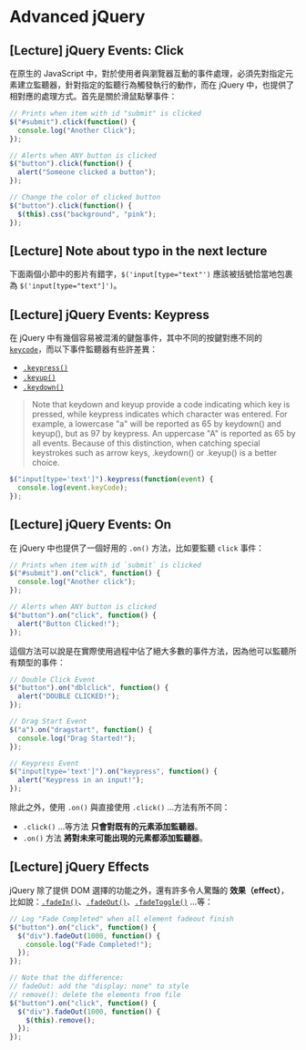 # Advanced jQuery

## [Lecture] jQuery Events: Click

在原生的 JavaScript 中，對於使用者與瀏覽器互動的事件處理，必須先對指定元素建立監聽器，針對指定的監聽行為觸發執行的動作，而在 jQuery 中，也提供了相對應的處理方式。首先是關於滑鼠點擊事件：

```javascript
// Prints when item with id "submit" is clicked
$("#submit").click(function() {
  console.log("Another Click");
});

// Alerts when ANY button is clicked
$("button").click(function() {
  alert("Someone clicked a button");
});

// Change the color of clicked button
$("button").click(function() {
  $(this).css("background", "pink");
});
```

## [Lecture] Note about typo in the next lecture

下面兩個小節中的影片有錯字，`$('input[type="text"')` 應該被括號恰當地包裹為 `$('input[type="text"]')`。

## [Lecture] jQuery Events: Keypress

在 jQuery 中有幾個容易被混淆的鍵盤事件，其中不同的按鍵對應不同的 [`keycode`](http://keycode.info/)，而以下事件監聽器有些許差異：

- [`.keypress()`](https://api.jquery.com/keypress/)
- [`.keyup()`](https://api.jquery.com/keyup/)
- [`.keydown()`](https://api.jquery.com/keydown/)

> Note that keydown and keyup provide a code indicating which key is pressed, while keypress indicates which character was entered. For example, a lowercase "a" will be reported as 65 by keydown() and keyup(), but as 97 by keypress. An uppercase "A" is reported as 65 by all events. Because of this distinction, when catching special keystrokes such as arrow keys, .keydown() or .keyup() is a better choice.

```javascript
$("input[type='text']").keypress(function(event) {
  console.log(event.keyCode);
});
```

## [Lecture] jQuery Events: On

在 jQuery 中也提供了一個好用的 `.on()` 方法，比如要監聽 `click` 事件：

```javascript
// Prints when item with id `submit` is clicked
$("#submit").on("click", function() {
  console.log("Another click");
});

// Alerts when ANY button is clicked
$("button").on("click", function() {
  alert("Button Clicked!");
});
```

這個方法可以說是在實際使用過程中佔了絕大多數的事件方法，因為他可以監聽所有類型的事件：

```javascript
// Double Click Event
$("button").on("dblclick", function() {
  alert("DOUBLE CLICKED!");
});

// Drag Start Event
$("a").on("dragstart", function() {
  console.log("Drag Started!");
});

// Keypress Event
$("input[type='text']").on("keypress", function() {
  alert("Keypress in an input!");
});
```

除此之外，使用 `.on()` 與直接使用 `.click()` …方法有所不同：

- `.click()` …等方法 **只會對既有的元素添加監聽器**。
- `.on()` 方法 **將對未來可能出現的元素都添加監聽器**。

## [Lecture] jQuery Effects

jQuery 除了提供 DOM 選擇的功能之外，還有許多令人驚豔的 **效果（effect）**，比如說：[`.fadeIn()`](https://api.jquery.com/fadeIn/)、[`.fadeOut()`](https://api.jquery.com/fadeOut/)、[`.fadeToggle()`](https://api.jquery.com/fadeToggle/) …等：

```javascript
// Log "Fade Completed" when all element fadeout finish
$("button").on("click", function() {
  $("div").fadeOut(1000, function() {
    console.log("Fade Completed!");
  });
});

// Note that the difference:
// fadeOut: add the "display: none" to style
// remove(): delete the elements from file
$("button").on("click", function() {
  $("div").fadeOut(1000, function() {
    $(this).remove();
  });
});
```